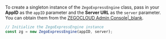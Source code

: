 To create a singleton instance of the `ZegoExpressEngine` class, pass in your **AppID** as the `appID` parameter and the **Server URL** as the `server` parameter. You can obtain them from the [ZEGOCLOUD Admin Console\|_blank](https://console.zegocloud.com/).

```javascript
// Initialize the ZegoExpressEngine instance
const zg = new ZegoExpressEngine(appID, server);
```



